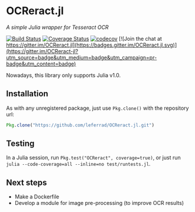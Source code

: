 # OCReract.jl

*A simple Julia wrapper for Tesseract OCR*

[![Build Status](https://travis-ci.org/leferrad/OCReract.jl.svg?branch=master)](https://travis-ci.org/leferrad/OCReract.jl)
[![Coverage Status](https://coveralls.io/repos/github/leferrad/OCReract.jl/badge.svg?branch=master)](https://coveralls.io/github/leferrad/OCReract.jl?branch=master)
[![codecov](https://codecov.io/gh/leferrad/OCReract.jl/branch/master/graph/badge.svg)](https://codecov.io/gh/leferrad/OCReract.jl)
[![Join the chat at https://gitter.im/OCReract.jl](https://badges.gitter.im/OCReract.jl.svg)](https://gitter.im/OCReract-jl?utm_source=badge&utm_medium=badge&utm_campaign=pr-badge&utm_content=badge)

Nowadays, this library only supports Julia v1.0.

## Installation

As with any unregistered package, just use `Pkg.clone()` with the repository url:

```julia
Pkg.clone("https://github.com/leferrad/OCReract.jl.git")
```

## Testing

In a Julia session, run `Pkg.test("OCReract", coverage=true)`, or just run `julia --code-coverage=all --inline=no test/runtests.jl`.

## Next steps
- Make a Dockerfile
- Develop a module for image pre-processing (to improve OCR results)
